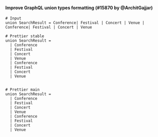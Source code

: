 #### Improve GraphQL union types formatting (#15870 by @ArchitGajjar)

<!-- Optional description if it makes sense. -->

<!-- prettier-ignore -->
```gql
# Input
union SearchResult = Conference| Festival | Concert | Venue | Conference| Festival | Concert | Venue

# Prettier stable
union SearchResult =
  | Conference
  | Festival
  | Concert
  | Venue
  | Conference
  | Festival
  | Concert
  | Venue


# Prettier main
union SearchResult =
  | Conference
  | Festival
  | Concert
  | Venue
  | Conference
  | Festival
  | Concert
  | Venue
```
